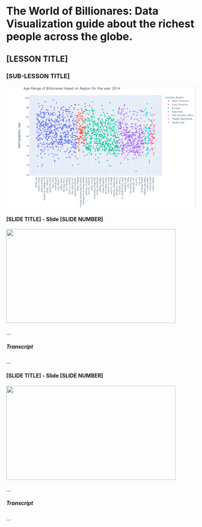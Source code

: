 # The World of Billionares: Data Visualization guide about the richest people across the globe.
<h2>[LESSON TITLE]</h2>
<h3>[SUB-LESSON TITLE]</h3>


<img src="Images/Age_range_Basedon_Region.png"/>



<h4>[SLIDE TITLE] - Slide [SLIDE NUMBER]</h4>
<img src="..." width="450" height="250" alt="">
</div>
<p>...</p>

<div class="avoidPageBreak">
<h5>Transcript</h5>
<p>...</p>
</div>
<div class="avoidPageBreak">
<h4>[SLIDE TITLE] - Slide [SLIDE NUMBER]</h4>
<img src="..." width="450" height="250" alt="">
</div>
<p>...</p>
<div class="avoidPageBreak">
<h5>Transcript</h5>
<p>...</p>
</div>
